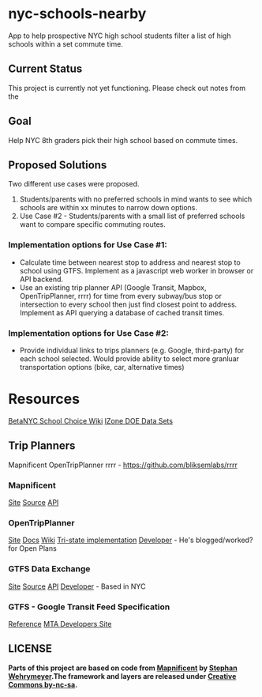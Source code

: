 nyc-schools-nearby
=============

App to help prospective NYC high school students filter a list of high schools within a set commute time.

Current Status
-------------

This project is currently not yet functioning. Please check out notes from the 

Goal
-------------

Help NYC 8th graders pick their high school based on commute times.

Proposed Solutions
-------------
Two different use cases were proposed.
1. Students/parents with no preferred schools in mind wants to see which schools are within xx minutes to narrow down options.
2. Use Case #2 - Students/parents with a small list of preferred schools want to compare specific commuting routes.

### Implementation options for Use Case #1:
* Calculate time between nearest stop to address and nearest stop to school using GTFS. Implement as a javascript web worker in browser or API backend. 
* Use an existing trip planner API (Google Transit, Mapbox, OpenTripPlanner, rrrr) for time from every subway/bus stop or intersection to every school then just find closest point to address. Implement as API querying a database of cached transit times.

### Implementation options for Use Case #2:
* Provide individual links to trips planners (e.g. Google, third-party) for each school selected. Would provide ability to select more granluar transportation options (bike, car, alternative times)

Resources
=============
[BetaNYC School Choice Wiki](https://github.com/BetaNYC/Tools-for-NYC-Council-and-Community-Boards/wiki/School-choice---transit-hacknight)
[IZone DOE Data Sets](http://nycdoe.pediacities.com/)

Trip Planners
-------------
Mapnificent
OpenTripPlanner
rrrr - https://github.com/bliksemlabs/rrrr

### Mapnificent
[Site](http://www.mapnificent.net/)
[Source](https://github.com/stefanw/Mapnificent)
[API](http://www.mapnificent.net/docs/)

### OpenTripPlanner
[Site](http://opentripplanner.com/)
[Docs](http://opentripplanner.com/users-developers/)
[Wiki](https://github.com/opentripplanner/OpenTripPlanner/wiki)
[Tri-state implementation](https://docs.google.com/document/d/1n8wkqiRFMAxmgu-MYpCTriCokSzunKbeErfmnm1WyRI/edit)
[Developer](https://twitter.com/globalvoid) - He's blogged/worked? for Open Plans

### GTFS Data Exchange
[Site](http://www.gtfs-data-exchange.com/)
[Source](https://github.com/jehiah/gtfs-data-exchange)
[API](http://www.gtfs-data-exchange.com/api)
[Developer](https://github.com/jehiah) - Based in NYC

### GTFS - Google Transit Feed Specification
[Reference](https://developers.google.com/transit/gtfs/reference)
[MTA Developers Site](http://web.mta.info/developers/)

**LICENSE**
------------
**Parts of this project are based on code from [Mapnificent](http://www.mapnificent.net/) by [Stephan Wehrymeyer](http://stefanwehrmeyer.com/).The framework and layers are released under [Creative Commons by-nc-sa](http://creativecommons.org/licenses/by-nc-sa/3.0).**